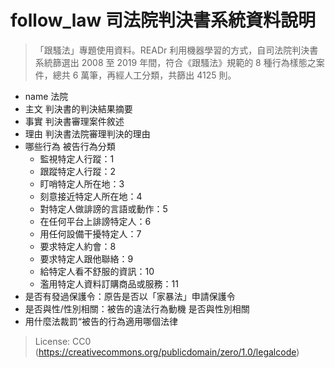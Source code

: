 follow_law 司法院判決書系統資料說明
====
>「跟騷法」專題使用資料。READr 利用機器學習的方式，自司法院判決書系統篩選出 2008 至 2019 年間，符合《跟騷法》規範的 8 種行為樣態之案件，總共 6 萬筆，再經人工分類，共篩出 4125 則。

* name 法院
* 主文 判決書的判決結果摘要
* 事實 判決書審理案件敘述
* 理由 判決書法院審理判決的理由
* 哪些行為 被告行為分類
  * 監視特定人行蹤：1
  * 跟蹤特定人行蹤：2
  * 盯哨特定人所在地：3
  * 刻意接近特定人所在地：4
  * 對特定人做誹謗的言語或動作：5
  * 在任何平台上誹謗特定人：6
  * 用任何設備干擾特定人：7
  * 要求特定人約會：8
  * 要求特定人跟他聯絡：9
  * 給特定人看不舒服的資訊：10
  * 濫用特定人資料訂購商品或服務：11
* 是否有發過保護令：原告是否以「家暴法」申請保護令
* 是否與性/性別相關：被告的違法行為動機 是否與性別相關
* 用什麼法裁罰“被告的行為適用哪個法律

>License: CC0 (https://creativecommons.org/publicdomain/zero/1.0/legalcode)
